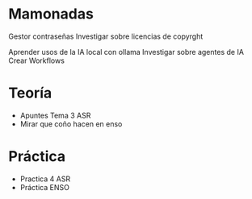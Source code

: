 # Mamonadas

Gestor contraseñas
Investigar sobre licencias de copyrght

Aprender usos de la IA local con ollama
Investigar sobre agentes de IA
Crear Workflows

# Teoría
- Apuntes Tema 3 ASR
- Mirar que coño hacen en enso

# Práctica
- Practica 4 ASR
- Práctica ENSO



